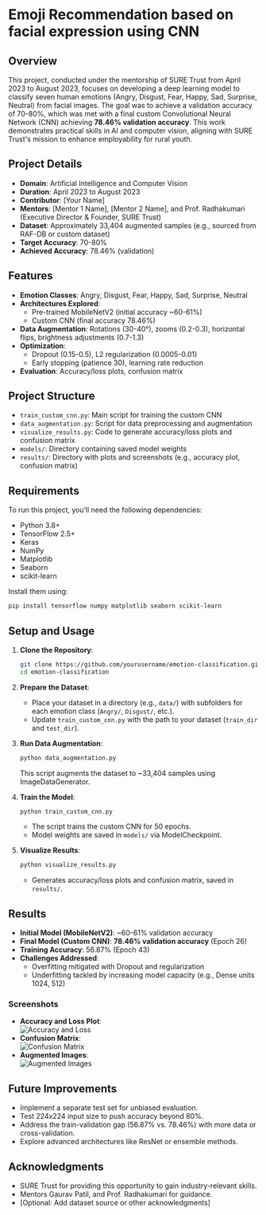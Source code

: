 # Emoji Recommendation based on facial expression using CNN

## Overview
This project, conducted under the mentorship of SURE Trust from April 2023 to August 2023, focuses on developing a deep learning model to classify seven human emotions (Angry, Disgust, Fear, Happy, Sad, Surprise, Neutral) from facial images. The goal was to achieve a validation accuracy of 70-80%, which was met with a final custom Convolutional Neural Network (CNN) achieving **78.46% validation accuracy**. This work demonstrates practical skills in AI and computer vision, aligning with SURE Trust's mission to enhance employability for rural youth.

## Project Details
- **Domain**: Artificial Intelligence and Computer Vision
- **Duration**: April 2023 to August 2023
- **Contributor**: [Your Name]
- **Mentors**: [Mentor 1 Name], [Mentor 2 Name], and Prof. Radhakumari (Executive Director & Founder, SURE Trust)
- **Dataset**: Approximately 33,404 augmented samples (e.g., sourced from RAF-DB or custom dataset)
- **Target Accuracy**: 70-80%
- **Achieved Accuracy**: 78.46% (validation)

## Features
- **Emotion Classes**: Angry, Disgust, Fear, Happy, Sad, Surprise, Neutral
- **Architectures Explored**:
  - Pre-trained MobileNetV2 (initial accuracy ~60-61%)
  - Custom CNN (final accuracy 78.46%)
- **Data Augmentation**: Rotations (30-40°), zooms (0.2-0.3), horizontal flips, brightness adjustments (0.7-1.3)
- **Optimization**:
  - Dropout (0.15-0.5), L2 regularization (0.0005-0.01)
  - Early stopping (patience 30), learning rate reduction
- **Evaluation**: Accuracy/loss plots, confusion matrix

## Project Structure
- `train_custom_cnn.py`: Main script for training the custom CNN
- `data_augmentation.py`: Script for data preprocessing and augmentation
- `visualize_results.py`: Code to generate accuracy/loss plots and confusion matrix
- `models/`: Directory containing saved model weights
- `results/`: Directory with plots and screenshots (e.g., accuracy plot, confusion matrix)

## Requirements
To run this project, you’ll need the following dependencies:
- Python 3.8+
- TensorFlow 2.5+
- Keras
- NumPy
- Matplotlib
- Seaborn
- scikit-learn

Install them using:
```bash
pip install tensorflow numpy matplotlib seaborn scikit-learn
```

## Setup and Usage
1. **Clone the Repository**:
   ```bash
   git clone https://github.com/yourusername/emotion-classification.git
   cd emotion-classification
   ```

2. **Prepare the Dataset**:
   - Place your dataset in a directory (e.g., `data/`) with subfolders for each emotion class (`Angry/`, `Disgust/`, etc.).
   - Update `train_custom_cnn.py` with the path to your dataset (`train_dir` and `test_dir`).

3. **Run Data Augmentation**:
   ```bash
   python data_augmentation.py
   ```
   This script augments the dataset to ~33,404 samples using ImageDataGenerator.

4. **Train the Model**:
   ```bash
   python train_custom_cnn.py
   ```
   - The script trains the custom CNN for 50 epochs.
   - Model weights are saved in `models/` via ModelCheckpoint.

5. **Visualize Results**:
   ```bash
   python visualize_results.py
   ```
   - Generates accuracy/loss plots and confusion matrix, saved in `results/`.

## Results
- **Initial Model (MobileNetV2)**: ~60-61% validation accuracy
- **Final Model (Custom CNN)**: **78.46% validation accuracy** (Epoch 26)
- **Training Accuracy**: 56.87% (Epoch 43)
- **Challenges Addressed**:
  - Overfitting mitigated with Dropout and regularization
  - Underfitting tackled by increasing model capacity (e.g., Dense units 1024, 512)

### Screenshots
- **Accuracy and Loss Plot**:  
  ![Accuracy and Loss](results/accuracy_loss_plot.png)  
- **Confusion Matrix**:  
  ![Confusion Matrix](results/confusion_matrix.png)  
- **Augmented Images**:  
  ![Augmented Images](results/augmented_images.png)

## Future Improvements
- Implement a separate test set for unbiased evaluation.
- Test 224x224 input size to push accuracy beyond 80%.
- Address the train-validation gap (56.87% vs. 78.46%) with more data or cross-validation.
- Explore advanced architectures like ResNet or ensemble methods.

## Acknowledgments
- SURE Trust for providing this opportunity to gain industry-relevant skills.
- Mentors Gaurav Patil, and Prof. Radhakumari for guidance.
- [Optional: Add dataset source or other acknowledgments]


